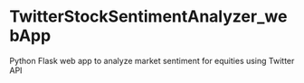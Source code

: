 # TwitterStockSentimentAnalyzer_webApp
Python Flask web app to analyze market sentiment for equities using Twitter API

